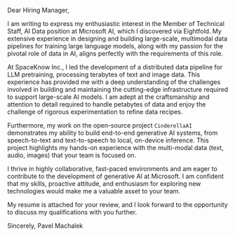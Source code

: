 Dear Hiring Manager,

I am writing to express my enthusiastic interest in the Member of Technical Staff, AI Data position at Microsoft AI, which I discovered via Eightfold. My extensive experience in designing and building large-scale, multimodal data pipelines for training large language models, along with my passion for the pivotal role of data in AI, aligns perfectly with the requirements of this role.

At SpaceKnow Inc., I led the development of a distributed data pipeline for LLM pretraining, processing terabytes of text and image data. This experience has provided me with a deep understanding of the challenges involved in building and maintaining the cutting-edge infrastructure required to support large-scale AI models. I am adept at the craftsmanship and attention to detail required to handle petabytes of data and enjoy the challenge of rigorous experimentation to refine data recipes.

Furthermore, my work on the open-source project `CinderellaAI` demonstrates my ability to build end-to-end generative AI systems, from speech-to-text and text-to-speech to local, on-device inference. This project highlights my hands-on experience with the multi-modal data (text, audio, images) that your team is focused on.

I thrive in highly collaborative, fast-paced environments and am eager to contribute to the development of generative AI at Microsoft. I am confident that my skills, proactive attitude, and enthusiasm for exploring new technologies would make me a valuable asset to your team.

My resume is attached for your review, and I look forward to the opportunity to discuss my qualifications with you further.

Sincerely,
Pavel Machalek
